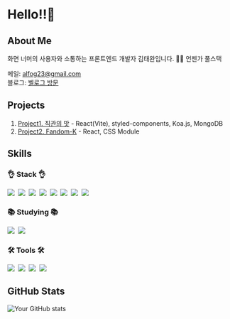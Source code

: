# Hello!!👋

## About Me
화면 너머의 사용자와 소통하는 프론트엔드 개발자 김태완입니다.
🌱🌱 언젠가 풀스택

메일: <a href="mailto:alfog23@gmail.com">
alfog23@gmail.com   
</a>
블로그: <a href="https://velog.io/@alfog2">벨로그 방문</a>

## Projects
1. [Project1. 직관의 맛](https://github.com/twtwkim/project1.git) - React(Vite), styled-components, Koa.js, MongoDB
2. [Project2. Fandom-K](https://github.com/twtwkim/Fandom-k.git) - React, CSS Module

## Skills
<h3>👌 Stack 👌</h3>
 <div>
  <img src="https://img.shields.io/badge/html5-E34F26.svg?style=for-the-badge&logo=html5&logoColor=white" />&nbsp
  <img src="https://img.shields.io/badge/css3-1572B6.svg?style=for-the-badge&logo=css3&logoColor=white" />&nbsp
  <img src="https://img.shields.io/badge/javascript-F7DF1E.svg?style=for-the-badge&logo=javascript&logoColor=20232a" />&nbsp
  <img src="https://img.shields.io/badge/react-20232a.svg?style=for-the-badge&logo=react&logoColor=61DAFB" />&nbsp
   <img src="https://img.shields.io/badge/React%20Query-FF4154?style=for-the-badge&logo=react%20query&logoColor=white" />&nbsp
 <img src="https://img.shields.io/badge/typescript-007ACC.svg?style=for-the-badge&logo=typescript&logoColor=white" />&nbsp
 <img src="https://img.shields.io/badge/Next.js-000000?style=for-the-badge&logo=Next.js&logoColor=white"/>&nbsp
  <img src="https://img.shields.io/badge/styled--components-DB7093?style=for-the-badge&logo=styled-components&logoColor=ffd35b" />&nbsp
 </div>
<h3>📚 Studying 📚</h3>
<div>
  <img src="https://img.shields.io/badge/python-3670A0?style=for-the-badge&logo=python&logoColor=ffdd54" />&nbsp
  <img src="https://img.shields.io/badge/pandas-150458.svg?style=for-the-badge&logo=pandas&logoColor=white" />&nbsp
</div>
<h3>🛠 Tools 🛠</h3>
<div>
  <img src="https://img.shields.io/badge/git-F05033.svg?style=for-the-badge&logo=git&logoColor=white" />&nbsp
  <img src="https://img.shields.io/badge/github-181717.svg?style=for-the-badge&logo=github&logoColor=white" />&nbsp
  <img src="https://img.shields.io/badge/Notion-F3F3F3.svg?style=for-the-badge&logo=notion&logoColor=black" />&nbsp
  <img src="https://img.shields.io/badge/VSCode-2C2C32.svg?style=for-the-badge&logo=visual-studio-code&logoColor=22ABF3" />&nbsp
</div>

## GitHub Stats
![Your GitHub stats](https://github-readme-stats.vercel.app/api?username=twtwkim&show_icons=true&theme=radical)
